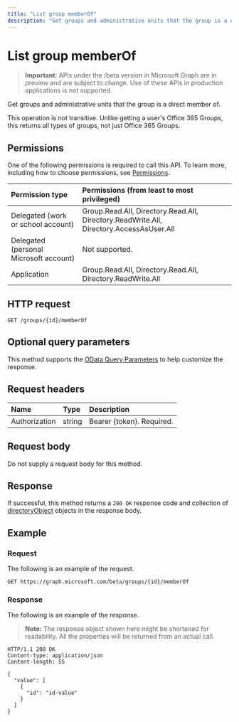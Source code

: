 ```yaml
---
title: "List group memberOf"
description: "Get groups and administrative units that the group is a direct member of."
---
```


# List group memberOf

> **Important:** APIs under the /beta version in Microsoft Graph are in preview and are subject to change. Use of these APIs in production applications is not supported.

Get groups and administrative units that the group is a direct member of.

This operation is not transitive. Unlike getting a user's Office 365 Groups, this returns all types of groups, not just Office 365 Groups. 

## Permissions

One of the following permissions is required to call this API. To learn more, including how to choose permissions, see [Permissions](/graph/permissions-reference).

|Permission type      | Permissions (from least to most privileged)              |
|:--------------------|:---------------------------------------------------------|
|Delegated (work or school account) | Group.Read.All, Directory.Read.All, Directory.ReadWrite.All, Directory.AccessAsUser.All    |
|Delegated (personal Microsoft account) | Not supported.    |
|Application | Group.Read.All, Directory.Read.All, Directory.ReadWrite.All |

## HTTP request
<!-- { "blockType": "ignored" } -->
```http
GET /groups/{id}/memberOf
```

## Optional query parameters
This method supports the [OData Query Parameters](/graph/query-parameters) to help customize the response.

## Request headers
| Name       | Type | Description|
|:-----------|:------|:----------|
| Authorization  | string  | Bearer {token}. Required. |

## Request body
Do not supply a request body for this method.

## Response
If successful, this method returns a `200 OK` response code and collection of [directoryObject](../resources/directoryobject.md) objects in the response body.

## Example

### Request

The following is an example of the request.
<!-- {
  "blockType": "request",
  "name": "get_memberof"
}-->
```http
GET https://graph.microsoft.com/beta/groups/{id}/memberOf
```

### Response

The following is an example of the response.
>**Note:** The response object shown here might be shortened for readability. All the properties will be returned from an actual call.
<!-- {
  "blockType": "response",
  "truncated": true,
  "@odata.type": "microsoft.graph.directoryObject",
  "isCollection": true
} -->
```http
HTTP/1.1 200 OK
Content-type: application/json
Content-length: 55

{
  "value": [
    {
      "id": "id-value"
    }
  ]
}
```

<!-- uuid: 8fcb5dbc-d5aa-4681-8e31-b001d5168d79
2015-10-25 14:57:30 UTC -->
<!-- {
  "type": "#page.annotation",
  "description": "List memberOf",
  "keywords": "",
  "section": "documentation",
  "tocPath": ""
}-->